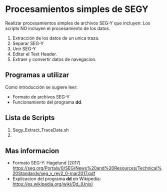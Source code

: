# Procesamientos simples de SEGY

Realizar procesamientos simples de archivos SEG-Y que incluyen:
Los scripts NO incluyen el procesamiento de los datos.

1. Extracción de los datos de un unica traza.
2. Separar SEG-Y
3. Unir SEG-Y
4. Editar el Text Header.
5. Extraer y convertir datos de navegacion.


## Programas a utilizar

Como introducción se sugiere leer:
* Formato de archivos SEG-Y
* Funcionamiento del programa **dd**.

## Lista de Scripts

1. Segy_Extract_TraceData.sh
2. 




## Mas informacion
* Formato SEG-Y: Hagelund (2017) https://seg.org/Portals/0/SEG/News%20and%20Resources/Technical%20Standards/seg_y_rev2_0-mar2017.pdf
* Explicacion del programa **dd** en Wikipedia: https://es.wikipedia.org/wiki/Dd_(Unix)
